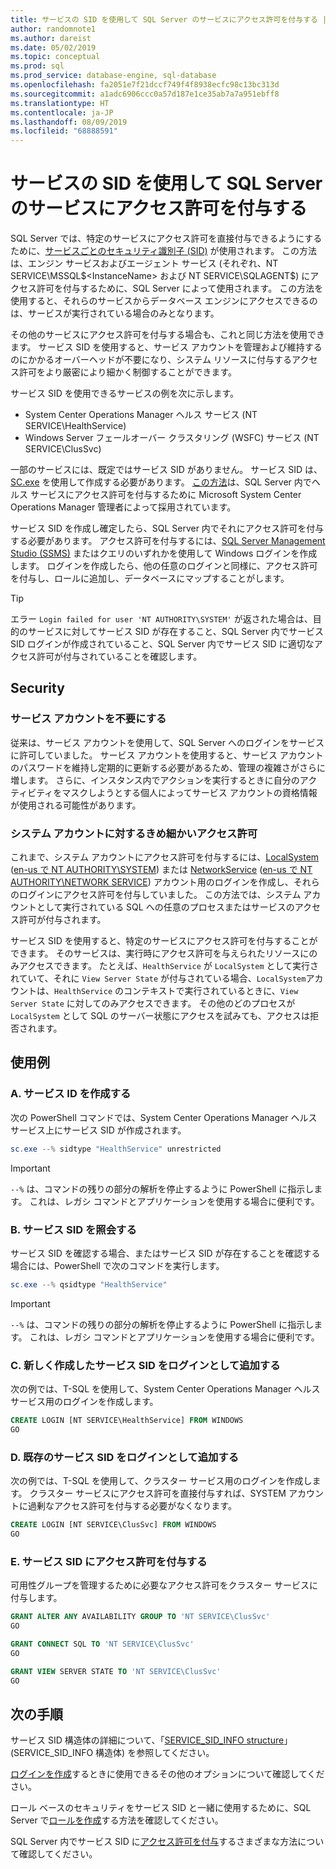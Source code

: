 ```yaml
---
title: サービスの SID を使用して SQL Server のサービスにアクセス許可を付与する | Microsoft Docs
author: randomnote1
ms.author: dareist
ms.date: 05/02/2019
ms.topic: conceptual
ms.prod: sql
ms.prod_service: database-engine, sql-database
ms.openlocfilehash: fa2051e7f21dccf749f4f8938ecfc98c13bc313d
ms.sourcegitcommit: a1adc6906ccc0a57d187e1ce35ab7a7a951ebff8
ms.translationtype: HT
ms.contentlocale: ja-JP
ms.lasthandoff: 08/09/2019
ms.locfileid: "68888591"
---
```

# <a name="using-service-sids-to-grant-permissions-to-services-in-sql-server"></a>サービスの SID を使用して SQL Server のサービスにアクセス許可を付与する

SQL Server では、特定のサービスにアクセス許可を直接付与できるようにするために、[サービスごとのセキュリティ識別子 (SID)](https://support.microsoft.com/help/2620201/sql-server-uses-a-service-sid-to-provide-service-isolation) が使用されます。 この方法は、エンジン サービスおよびエージェント サービス (それぞれ、NT SERVICE\MSSQL$<InstanceName> および NT SERVICE\SQLAGENT$<InstanceName>) にアクセス許可を付与するために、SQL Server によって使用されます。 この方法を使用すると、それらのサービスからデータベース エンジンにアクセスできるのは、サービスが実行されている場合のみとなります。

その他のサービスにアクセス許可を付与する場合も、これと同じ方法を使用できます。 サービス SID を使用すると、サービス アカウントを管理および維持するのにかかるオーバーヘッドが不要になり、システム リソースに付与するアクセス許可をより厳密により細かく制御することができます。

サービス SID を使用できるサービスの例を次に示します。

- System Center Operations Manager ヘルス サービス (NT SERVICE\HealthService)
- Windows Server フェールオーバー クラスタリング (WSFC) サービス (NT SERVICE\ClusSvc)

一部のサービスには、既定ではサービス SID がありません。 サービス SID は、[SC.exe](/windows/desktop/services/configuring-a-service-using-sc) を使用して作成する必要があります。 [この方法](https://kevinholman.com/2016/08/25/sql-mp-run-as-accounts-no-longer-required/)は、SQL Server 内でヘルス サービスにアクセス許可を付与するために Microsoft System Center Operations Manager 管理者によって採用されています。

サービス SID を作成し確定したら、SQL Server 内でそれにアクセス許可を付与する必要があります。 アクセス許可を付与するには、[SQL Server Management Studio (SSMS)](/sql/ssms/download-sql-server-management-studio-ssms) またはクエリのいずれかを使用して Windows ログインを作成します。 ログインを作成したら、他の任意のログインと同様に、アクセス許可を付与し、ロールに追加し、データベースにマップすることがします。

> [!TIP]
> エラー `Login failed for user 'NT AUTHORITY\SYSTEM'` が返された場合は、目的のサービスに対してサービス SID が存在すること、SQL Server 内でサービス SID ログインが作成されていること、SQL Server 内でサービス SID に適切なアクセス許可が付与されていることを確認します。

## <a name="security"></a>Security

### <a name="eliminate-service-accounts"></a>サービス アカウントを不要にする

従来は、サービス アカウントを使用して、SQL Server へのログインをサービスに許可していました。 サービス アカウントを使用すると、サービス アカウントのパスワードを維持し定期的に更新する必要があるため、管理の複雑さがさらに増します。 さらに、インスタンス内でアクションを実行するときに自分のアクティビティをマスクしようとする個人によってサービス アカウントの資格情報が使用される可能性があります。

### <a name="granular-permissions-to-system-accounts"></a>システム アカウントに対するきめ細かいアクセス許可

これまで、システム アカウントにアクセス許可を付与するには、[LocalSystem](https://msdn.microsoft.com/library/windows/desktop/ms684190) ([en-us で NT AUTHORITY\SYSTEM](/sql/database-engine/configure-windows/configure-windows-service-accounts-and-permissions#Localized_service_names)) または [NetworkService](/windows/desktop/Services/networkservice-account) ([en-us で NT AUTHORITY\NETWORK SERVICE](/sql/database-engine/configure-windows/configure-windows-service-accounts-and-permissions?#Localized_service_names)) アカウント用のログインを作成し、それらのログインにアクセス許可を付与していました。 この方法では、システム アカウントとして実行されている SQL への任意のプロセスまたはサービスのアクセス許可が付与されます。

サービス SID を使用すると、特定のサービスにアクセス許可を付与することができます。 そのサービスは、実行時にアクセス許可を与えられたリソースにのみアクセスできます。 たとえば、`HealthService` が `LocalSystem` として実行されていて、それに `View Server State` が付与されている場合、`LocalSystem`アカウントは、`HealthService` のコンテキストで実行されているときに、`View Server State` に対してのみアクセスできます。 その他のどのプロセスが `LocalSystem` として SQL のサーバー状態にアクセスを試みても、アクセスは拒否されます。

## <a name="examples"></a>使用例

### <a name="a-create-a-service-sid"></a>A. サービス ID を作成する

次の PowerShell コマンドでは、System Center Operations Manager ヘルス サービス上にサービス SID が作成されます。

```PowerShell
sc.exe --% sidtype "HealthService" unrestricted
```

> [!IMPORTANT]
> `--%` は、コマンドの残りの部分の解析を停止するように PowerShell に指示します。 これは、レガシ コマンドとアプリケーションを使用する場合に便利です。

### <a name="b-query-a-service-sid"></a>B. サービス SID を照会する

サービス SID を確認する場合、またはサービス SID が存在することを確認する場合には、PowerShell で次のコマンドを実行します。

```PowerShell
sc.exe --% qsidtype "HealthService"
```

> [!IMPORTANT]
> `--%` は、コマンドの残りの部分の解析を停止するように PowerShell に指示します。 これは、レガシ コマンドとアプリケーションを使用する場合に便利です。

### <a name="c-add-a-newly-created-service-sid-as-a-login"></a>C. 新しく作成したサービス SID をログインとして追加する

次の例では、T-SQL を使用して、System Center Operations Manager ヘルス サービス用のログインを作成します。

```SQL
CREATE LOGIN [NT SERVICE\HealthService] FROM WINDOWS
GO
```

### <a name="d-add-an-existing-service-sid-as-a-login"></a>D. 既存のサービス SID をログインとして追加する

次の例では、T-SQL を使用して、クラスター サービス用のログインを作成します。 クラスター サービスにアクセス許可を直接付与すれば、SYSTEM アカウントに過剰なアクセス許可を付与する必要がなくなります。

```SQL
CREATE LOGIN [NT SERVICE\ClusSvc] FROM WINDOWS
GO
```

### <a name="e-grant-permissions-to-a-service-sid"></a>E. サービス SID にアクセス許可を付与する

可用性グループを管理するために必要なアクセス許可をクラスター サービスに付与します。

```SQL
GRANT ALTER ANY AVAILABILITY GROUP TO 'NT SERVICE\ClusSvc'
GO

GRANT CONNECT SQL TO 'NT SERVICE\ClusSvc'
GO

GRANT VIEW SERVER STATE TO 'NT SERVICE\ClusSvc'
GO
```

## <a name="next-steps"></a>次の手順

サービス SID 構造体の詳細について、「[SERVICE_SID_INFO structure](/windows/win32/api/winsvc/ns-winsvc-service_sid_info)」 (SERVICE_SID_INFO 構造体) を参照してください。

[ログインを作成](/sql/t-sql/statements/create-login-transact-sql)するときに使用できるその他のオプションについて確認してください。

ロール ベースのセキュリティをサービス SID と一緒に使用するために、SQL Server で[ロールを作成](/sql/t-sql/statements/create-role-transact-sql)する方法を確認してください。

SQL Server 内でサービス SID に[アクセス許可を付与](/sql/t-sql/statements/grant-transact-sql)するさまざまな方法について確認してください。
